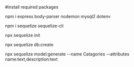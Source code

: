#install required packages

npm i express body-parser nodemon mysql2 dotenv

npm i sequelize sequelize-cli


npx sequelize init

npx sequelize db:create

npx sequelize model:generate --name Catagories --attributes name:text,description:text